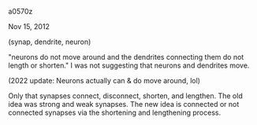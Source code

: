 a0570z

Nov 15, 2012

(synap, dendrite, neuron) 

"neurons do not move around and the dendrites connecting them do not length or shorten." I was not suggesting that neurons and dendrites move.

(2022 update: Neurons actually can & do move around, lol)

Only that synapses connect, disconnect, shorten, and lengthen.
The old idea was strong and weak synapses. The new idea is connected or not connected synapses via the shortening and lengthening process.

